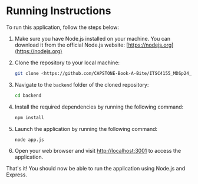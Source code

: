 # Running Instructions

To run this application, follow the steps below:

1. Make sure you have Node.js installed on your machine. You can download it from the official Node.js website: [https://nodejs.org](https://nodejs.org)

2. Clone the repository to your local machine:

   ```bash
   git clone <https://github.com/CAPSTONE-Book-A-Bite/ITSC4155_MDSp24_Group12.git>
   ```

3. Navigate to the `backend` folder of the cloned repository:

   ```bash
   cd backend
   ```

4. Install the required dependencies by running the following command:

   ```bash
   npm install
   ```

5. Launch the application by running the following command:

   ```bash
   node app.js
   ```

6. Open your web browser and visit [http://localhost:3001](http://localhost:3001) to access the application.

That's it! You should now be able to run the application using Node.js and Express.
